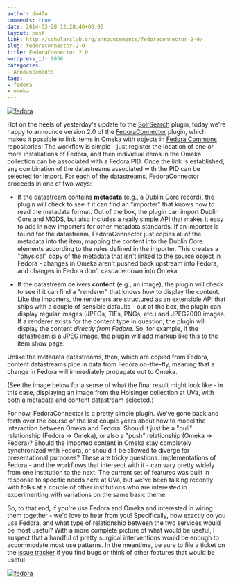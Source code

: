 ```yaml
---
author: dm4fn
comments: true
date: 2014-03-28 12:28:40+00:00
layout: post
link: http://scholarslab.org/announcements/fedoraconnector-2-0/
slug: fedoraconnector-2-0
title: FedoraConnector 2.0
wordpress_id: 9856
categories:
- Announcements
tags:
- fedora
- omeka
---
```


[![fedora](http://www.scholarslab.org/wp-content/uploads/2014/03/fedora.png)](http://www.scholarslab.org/wp-content/uploads/2014/03/fedora.png)

Hot on the heels of yesterday's update to the [SolrSearch](http://www.scholarslab.org/announcements/solrsearch-2-0/) plugin, today we're happy to announce version 2.0 of the [FedoraConnector](http://omeka.org/add-ons/plugins/fedoraconnector/) plugin, which makes it possible to link items in Omeka with objects in [Fedora Commons](http://www.fedora-commons.org/) repositories! The workflow is simple - just register the location of one or more installations of Fedora, and then individual items in the Omeka collection can be associated with a Fedora PID. Once the link is established, any combination of the datastreams associated with the PID can be selected for import. For each of the datastreams, FedoraConnector proceeds in one of two ways:






  * If the datastream contains **metadata** (e.g., a Dublin Core record), the plugin will check to see if it can find an "importer" that knows how to read the metadata format. Out of the box, the plugin can import Dublin Core and MODS, but also includes a really simple API that makes it easy to add in new importers for other metadata standards. If an importer is found for the datastream, FedoraConnector just copies all of the metadata into the item, mapping the content into the Dublin Core elements according to the rules defined in the importer. This creates a "physical" copy of the metadata that isn't linked to the source object in Fedora - changes in Omeka aren't pushed back upstream into Fedora, and changes in Fedora don't cascade down into Omeka.




  * If the datastream delivers **content** (e.g., an image), the plugin will check to see if it can find a "renderer" that knows how to display the content. Like the importers, the renderers are structured as an extensible API that ships with a couple of sensible defaults - out of the box, the plugin can display regular images (JPEGs, TIFs, PNGs, etc.) and JPEG2000 images. If a renderer exists for the content type in question, the plugin will display the content _directly from Fedora_. So, for example, if the datastream is a JPEG image, the plugin will add markup like this to the item show page:



Unlike the metadata datastreams, then, which are copied from Fedora, content datastreams pipe in data from Fedora on-the-fly, meaning that a change in Fedora will immediately propagate out to Omeka.





(See the image below for a sense of what the final result might look like - in this case, displaying an image from the Holsinger collection at UVa, with both a metadata and content datastream selected.)

For now, FedoraConnector is a pretty simple plugin. We've gone back and forth over the course of the last couple years about how to model the interaction between Omeka and Fedora. Should it just be a "pull" relationship (Fedora -> Omeka), or also a "push" relationship (Omeka -> Fedora)? Should the imported content in Omeka stay completely synchronized with Fedora, or should it be allowed to diverge for presentational purposes? These are tricky questions. Implementations of Fedora - and the workflows that intersect with it - can vary pretty widely from one institution to the next. The current set of features was built in response to specific needs here at UVa, but we've been talking recently with folks at a couple of other institutions who are interested in experimenting with variations on the same basic theme.

So, to that end, if you're use Fedora and Omeka and interested in wiring them together - we'd love to hear from you! Specifically, how exactly do you use Fedora, and what type of relationship between the two services would be most useful? With a more complete picture of what would be useful, I suspect that a handful of pretty surgical interventions would be enough to accommodate most use patterns. In the meantime, be sure to file a ticket on the [issue tracker](https://github.com/scholarslab/SolrSearch/issues) if you find bugs or think of other features that would be useful.

[![fedora](http://www.scholarslab.org/wp-content/uploads/2014/03/fedora-352x1024.jpg)](http://www.scholarslab.org/wp-content/uploads/2014/03/fedora.jpg)

